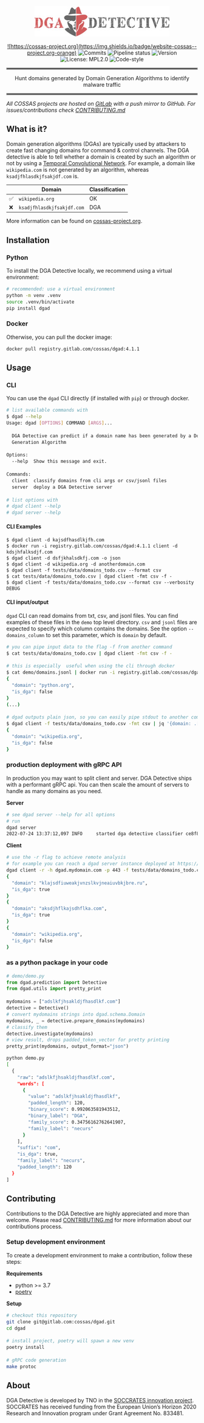 <div align="center">
<a href="https://gitlab.com/cossas/dgad/-/tree/master"><img src="dgad-logo.jpg"/>


![https://cossas-project.org](https://img.shields.io/badge/website-cossas--project.org-orange)
![Commits](https://gitlab.com/cossas/dgad/-/jobs/artifacts/master/raw/ci_badges/commits.svg?job=badge:commits)
![Pipeline status](https://gitlab.com/cossas/dgad/badges/master/pipeline.svg)
![Version](https://gitlab.com/cossas/dgad/-/jobs/artifacts/master/raw/ci_badges/version.svg?job=badge:version)
![License: MPL2.0](https://gitlab.com/cossas/dgad/-/jobs/artifacts/master/raw/ci_badges/license.svg?job=badge:license)
![Code-style](https://gitlab.com/cossas/dgad/-/jobs/artifacts/master/raw/ci_badges/codestyle.svg?job=badge:codestyle)
</div></a>

<hr style="border:2px solid gray"> </hr>
<div align="center">
Hunt domains generated by Domain Generation Algorithms to identify malware traffic
</div>
<hr style="border:2px solid gray"> </hr>

_All COSSAS projects are hosted on [GitLab](https://gitlab.com/cossas/dgad/) with a push mirror to GitHub. For issues/contributions check [CONTRIBUTING.md](CONTRIBUTING.md)_ 

## What is it?
Domain generation algorithms (DGAs) are typically used by attackers to create fast changing domains for command & control channels.
The DGA detective is able to tell whether a domain is created by such an algorithm or not by using a [Temporal Convolutional Network](https://github.com/philipperemy/keras-tcn). For example, a domain like `wikipedia.com` is not generated by an algorithm, whereas `ksadjfhlasdkjfsakjdf.com` is. 

|  | Domain | Classification|
| ------ | ------ | --- |
|✅ | `wikipedia.org` | OK |
|❌ | `ksadjfhlasdkjfsakjdf.com` | DGA |

More information can be found on [cossas-project.org](https://cossas-project.org/portfolio/dgad/).

## Installation

### Python
To install the DGA Detective locally, we recommend using a virtual environment:

```bash
# recommended: use a virtual environment
python -m venv .venv
source .venv/bin/activate
pip install dgad
```

### Docker
Otherwise, you can pull the docker image:

```bash
docker pull registry.gitlab.com/cossas/dgad:4.1.1
```

## Usage

### CLI

You can use the `dgad` CLI directly (if installed with `pip`) or through docker.

```bash
# list available commands with
$ dgad --help
Usage: dgad [OPTIONS] COMMAND [ARGS]...

  DGA Detective can predict if a domain name has been generated by a Domain
  Generation Algorithm

Options:
  --help  Show this message and exit.

Commands:
  client  classify domains from cli args or csv/jsonl files
  server  deploy a DGA Detective server

# list options with
# dgad client --help
# dgad server --help
```

#### CLI Examples

```
$ dgad client -d kajsdfhasdlkjfh.com
$ docker run -i registry.gitlab.com/cossas/dgad:4.1.1 client -d kdsjhfalksdjf.com
$ dgad client -d dsfjkhalsdkfj.com -o json
$ dgad client -d wikipedia.org -d anotherdomain.com
$ dgad client -f tests/data/domains_todo.csv --format csv
$ cat tests/data/domains_todo.csv | dgad client -fmt csv -f -
$ dgad client -f tests/data/domains_todo.csv --format csv --verbosity DEBUG
```

#### CLI input/output

`dgad` CLI can read domains from txt, csv, and jsonl files.
You can find examples of these files in the `demo` top level directory.
`csv` and `jsonl` files are expected to specify which column contains the domains.
See the option `--domains_column` to set this parameter, which is `domain` by default.

```bash
# you can pipe input data to the flag -f from another command
$ cat tests/data/domains_todo.csv | dgad client -fmt csv -f -

# this is especially  useful when using the cli through docker
$ cat demo/domains.jsonl | docker run -i registry.gitlab.com/cossas/dgad:4.1.1 client -fmt jsonl -f -
{
  "domain": "python.org",
  "is_dga": false
}
(...)

# dgad outputs plain json, so you can easily pipe stdout to another command
$ dgad client -f tests/data/domains_todo.csv -fmt csv | jq '{domain: .[0].raw, is_dga: .[0].is_dga}'
{
  "domain": "wikipedia.org",
  "is_dga": false
}
```


### production deployment with gRPC API

In production you may want to split client and server. DGA Detective ships with a performant gRPC api. You can then scale the amount of servers to handle as many domains as you need.

**Server**

```bash
# see dgad server --help for all options
# run
dgad server
2022-07-24 13:37:12,097 INFO     started dga detective classifier ce8f8efe-8272-44dd-a0be-cc34a0df752b
```

**Client**

```bash
# use the -r flag to achieve remote analysis
# for example you can reach a dgad server instance deployed at https://dgad.mydomain.com
dgad client -r -h dgad.mydomain.com -p 443 -f tests/data/domains_todo.csv -fmt csv | jq -r '.[] | {domain: .raw, is_dga: .is_dga}'
{
  "domain": "klajsdfiuweakjvnzslkvjneaiuvbkjbre.ru",
  "is_dga": true
}
{
  "domain": "aksdjhflkajsdhflka.com",
  "is_dga": true
}
{
  "domain": "wikipedia.org",
  "is_dga": false
}
```

### as a python package in your code

```python
# demo/demo.py
from dgad.prediction import Detective
from dgad.utils import pretty_print

mydomains = ["adslkfjhsakldjfhasdlkf.com"]
detective = Detective()
# convert mydomains strings into dgad.schema.Domain
mydomains, _ = detective.prepare_domains(mydomains)
# classify them
detective.investigate(mydomains)
# view result, drops padded_token_vector for pretty printing
pretty_print(mydomains, output_format="json")
```
```bash
python demo.py
[
  {
    "raw": "adslkfjhsakldjfhasdlkf.com",
    "words": [
      {
        "value": "adslkfjhsakldjfhasdlkf",
        "padded_length": 120,
        "binary_score": 0.992063581943512,
        "binary_label": "DGA",
        "family_score": 0.34756162762641907,
        "family_label": "necurs"
      }
    ],
    "suffix": "com",
    "is_dga": true,
    "family_label": "necurs",
    "padded_length": 120
  }
]
```

## Contributing

Contributions to the DGA Detective are highly appreciated and more than welcome. Please read [CONTRIBUTING.md](CONTRIBUTING.md) for more information about our contributions process. 

### Setup development environment
To create a development environment to make a contribution, follow these steps:

**Requirements**
* python >= 3.7
* [poetry](https://python-poetry.org)

**Setup**
```bash
# checkout this repository
git clone git@gitlab.com:cossas/dgad.git
cd dgad

# install project, poetry will spawn a new venv
poetry install

# gRPC code generation
make protoc
```

## About

DGA Detective is developed by TNO in the [SOCCRATES innovation project](https://soccrates.eu). SOCCRATES has received funding from the European Union’s Horizon 2020 Research and Innovation program under Grant Agreement No. 833481.
